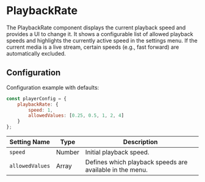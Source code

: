 # PlaybackRate

The PlaybackRate component displays the current playback speed and provides a UI to change it. It shows a configurable list of allowed playback speeds and highlights the currently active speed in the settings menu. If the current media is a live stream, certain speeds (e.g., fast forward) are automatically excluded.

## Configuration

Configuration example with defaults:

```javascript
const playerConfig = {
    playbackRate: {
        speed: 1,
        allowedValues: [0.25, 0.5, 1, 2, 4]
    }
};
```

| Setting Name    | Type          | Description                                              |
| --------------- | ------------- | -------------------------------------------------------- |
| `speed`         | Number        | Initial playback speed.                                  |
| `allowedValues` | Array<Number> | Defines which playback speeds are available in the menu. |
